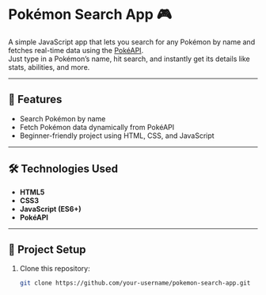 # Pokémon Search App 🎮

A simple JavaScript app that lets you search for any Pokémon by name and fetches real-time data using the [PokéAPI](https://pokeapi.co/).  
Just type in a Pokémon’s name, hit search, and instantly get its details like stats, abilities, and more.

---

## 🚀 Features
- Search Pokémon by name  
- Fetch Pokémon data dynamically from PokéAPI  
- Beginner-friendly project using HTML, CSS, and JavaScript  

---

## 🛠️ Technologies Used
- **HTML5**  
- **CSS3**  
- **JavaScript (ES6+)**  
- **PokéAPI**  

---

## 📂 Project Setup
1. Clone this repository:
   ```bash
   git clone https://github.com/your-username/pokemon-search-app.git
